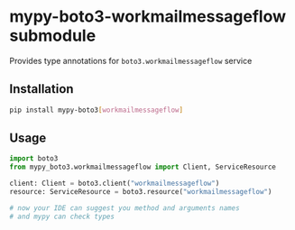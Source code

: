 # mypy-boto3-workmailmessageflow submodule

Provides type annotations for `boto3.workmailmessageflow` service

## Installation

```bash
pip install mypy-boto3[workmailmessageflow]
```

## Usage

```python
import boto3
from mypy_boto3.workmailmessageflow import Client, ServiceResource

client: Client = boto3.client("workmailmessageflow")
resource: ServiceResource = boto3.resource("workmailmessageflow")

# now your IDE can suggest you method and arguments names
# and mypy can check types
```

